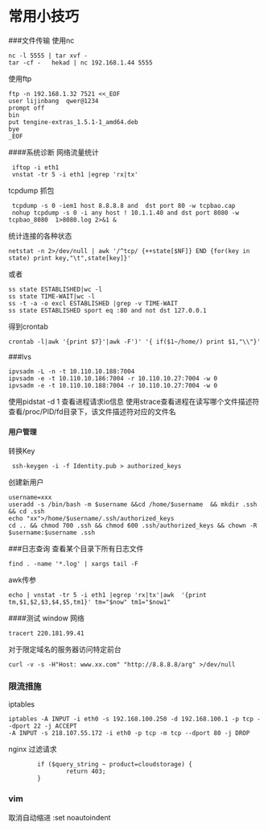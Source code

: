 常用小技巧
==========================

###文件传输
使用nc
```
nc -l 5555 | tar xvf -
tar -cf -   hekad | nc 192.168.1.44 5555   
```
使用ftp
```
ftp -n 192.168.1.32 7521 <<_EOF
user lijinbang  qwer@1234
prompt off
bin
put tengine-extras_1.5.1-1_amd64.deb
bye
_EOF
```
####系统诊断
网络流量统计

```
 iftop -i eth1
 vnstat -tr 5 -i eth1 |egrep 'rx|tx'
```

tcpdump 抓包

```
 tcpdump -s 0 -iem1 host 8.8.8.8 and  dst port 80 -w tcpbao.cap  
 nohup tcpdump -s 0 -i any host ! 10.1.1.40 and dst port 8080 -w tcpbao_8080  1>8080.log 2>&1 &
```
统计连接的各种状态

```
netstat -n 2>/dev/null | awk '/^tcp/ {++state[$NF]} END {for(key in state) print key,"\t",state[key]}'
```
或者

```
ss state ESTABLISHED|wc -l
ss state TIME-WAIT|wc -l
ss -t -a -o excl ESTABLISHED |grep -v TIME-WAIT
ss state ESTABLISHED sport eq :80 and not dst 127.0.0.1
```
得到crontab

```
crontab -l|awk '{print $7}'|awk -F')' '{ if($1~/home/) print $1,"\\"}'
```

###lvs
```
ipvsadm -L -n -t 10.110.10.188:7004
ipvsadm -e -t 10.110.10.186:7004 -r 10.110.10.27:7004 -w 0
ipvsadm -e -t 10.110.10.188:7004 -r 10.110.10.27:7004 -w 0
```
使用pidstat -d 1 查看进程请求io信息
使用strace查看进程在读写哪个文件描述符
查看/proc/PID/fd目录下，该文件描述符对应的文件名

#### 用户管理
转换Key

```
 ssh-keygen -i -f Identity.pub > authorized_keys
 ```
 创建新用户
 
```
username=xxx
useradd -s /bin/bash -m $username &&cd /home/$username  && mkdir .ssh && cd .ssh
echo "xx">/home/$username/.ssh/authorized_keys
cd .. && chmod 700 .ssh && chmod 600 .ssh/authorized_keys && chown -R $username:$username .ssh 
```

###日志查询
查看某个目录下所有日志文件

```
find . -name '*.log' | xargs tail -F
```
awk传参

```
echo | vnstat -tr 5 -i eth1 |egrep 'rx|tx'|awk  '{print tm,$1,$2,$3,$4,$5,tm1}' tm="$now" tm1="$now1"
```

####测试
window 网络

```
tracert 220.181.99.41
```
对于限定域名的服务器访问特定前台

```
curl -v -s -H"Host: www.xx.com" "http://8.8.8.8/arg" >/dev/null 
```

### 限流措施
iptables

```
iptables -A INPUT -i eth0 -s 192.168.100.250 -d 192.168.100.1 -p tcp --dport 22 -j ACCEPT
-A INPUT -s 218.107.55.172 -i eth0 -p tcp -m tcp --dport 80 -j DROP
```
nginx 过滤请求

```
        if ($query_string ~ product=cloudstorage) {
                return 403;
        }
```

###  vim
取消自动缩进 :set noautoindent

